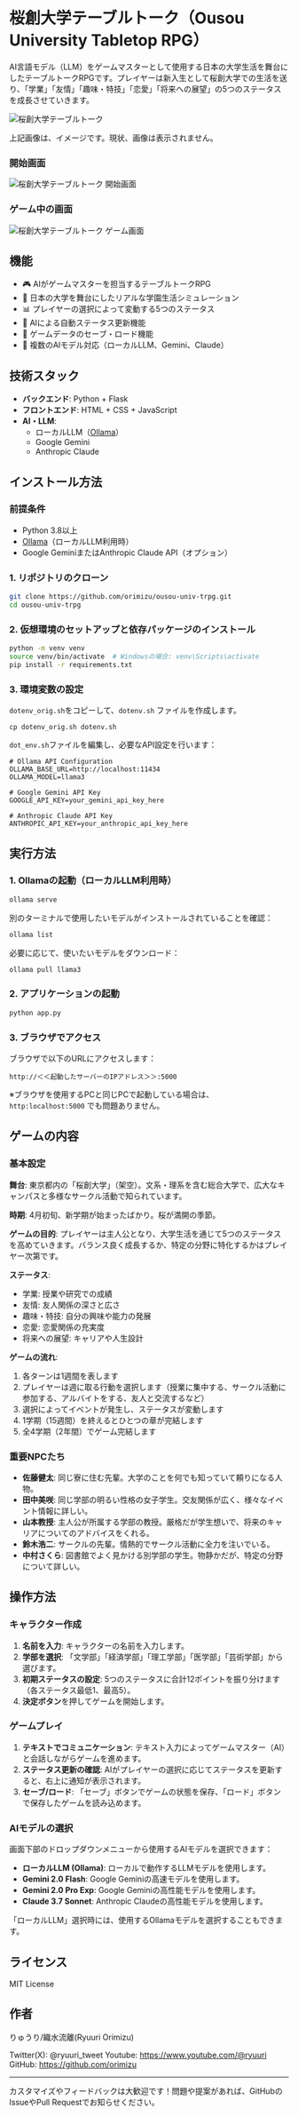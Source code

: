 # 桜創大学テーブルトーク（Ousou University Tabletop RPG）

AI言語モデル（LLM）をゲームマスターとして使用する日本の大学生活を舞台にしたテーブルトークRPGです。プレイヤーは新入生として桜創大学での生活を送り、「学業」「友情」「趣味・特技」「恋愛」「将来への展望」の5つのステータスを成長させていきます。

![桜創大学テーブルトーク](https://github.com/orimizu/ousou-univ-trpg/blob/main/img/OusouUniversityTRPG.jpg)

上記画像は、イメージです。現状、画像は表示されません。

### 開始画面

![桜創大学テーブルトーク 開始画面](https://github.com/orimizu/ousou-univ-trpg/blob/main/img/OusouUniversityTRPG-Start.png)

### ゲーム中の画面

![桜創大学テーブルトーク ゲーム画面](https://github.com/orimizu/ousou-univ-trpg/blob/main/img/OusouUniversityTRPG-Play.png)

## 機能

- 🎮 AIがゲームマスターを担当するテーブルトークRPG
- 🏫 日本の大学を舞台にしたリアルな学園生活シミュレーション
- 📊 プレイヤーの選択によって変動する5つのステータス
- 🔄 AIによる自動ステータス更新機能
- 💾 ゲームデータのセーブ・ロード機能
- 🤖 複数のAIモデル対応（ローカルLLM、Gemini、Claude）

## 技術スタック

- **バックエンド**: Python + Flask
- **フロントエンド**: HTML + CSS + JavaScript
- **AI・LLM**: 
  - ローカルLLM（[Ollama](https://ollama.ai/)）
  - Google Gemini
  - Anthropic Claude

## インストール方法

### 前提条件

- Python 3.8以上
- [Ollama](https://ollama.ai/)（ローカルLLM利用時）
- Google GeminiまたはAnthropic Claude API（オプション）

### 1. リポジトリのクローン

```bash
git clone https://github.com/orimizu/ousou-univ-trpg.git
cd ousou-univ-trpg
```

### 2. 仮想環境のセットアップと依存パッケージのインストール

```bash
python -m venv venv
source venv/bin/activate  # Windowsの場合: venv\Scripts\activate
pip install -r requirements.txt
```

### 3. 環境変数の設定

`dotenv_orig.sh`をコピーして、`dotenv.sh` ファイルを作成します。

```
cp dotenv_orig.sh dotenv.sh
```

`dot_env.sh`ファイルを編集し、必要なAPI設定を行います：

```
# Ollama API Configuration
OLLAMA_BASE_URL=http://localhost:11434
OLLAMA_MODEL=llama3

# Google Gemini API Key
GOOGLE_API_KEY=your_gemini_api_key_here

# Anthropic Claude API Key
ANTHROPIC_API_KEY=your_anthropic_api_key_here
```

## 実行方法

### 1. Ollamaの起動（ローカルLLM利用時）

```bash
ollama serve
```

別のターミナルで使用したいモデルがインストールされていることを確認：

```bash
ollama list
```

必要に応じて、使いたいモデルをダウンロード：

```bash
ollama pull llama3
```

### 2. アプリケーションの起動

```bash
python app.py
```

### 3. ブラウザでアクセス

ブラウザで以下のURLにアクセスします：

```
http://＜＜起動したサーバーのIPアドレス＞＞:5000
```

※ブラウザを使用するPCと同じPCで起動している場合は、`http:localhost:5000` でも問題ありません。

## ゲームの内容

### 基本設定

**舞台**: 東京都内の「桜創大学」（架空）。文系・理系を含む総合大学で、広大なキャンパスと多様なサークル活動で知られています。

**時期**: 4月初旬、新学期が始まったばかり。桜が満開の季節。

**ゲームの目的**: プレイヤーは主人公となり、大学生活を通じて5つのステータスを高めていきます。バランス良く成長するか、特定の分野に特化するかはプレイヤー次第です。

**ステータス**:
- 学業: 授業や研究での成績
- 友情: 友人関係の深さと広さ
- 趣味・特技: 自分の興味や能力の発展
- 恋愛: 恋愛関係の充実度
- 将来への展望: キャリアや人生設計

**ゲームの流れ**: 
1. 各ターンは1週間を表します
2. プレイヤーは週に取る行動を選択します（授業に集中する、サークル活動に参加する、アルバイトをする、友人と交流するなど）
3. 選択によってイベントが発生し、ステータスが変動します
4. 1学期（15週間）を終えるとひとつの章が完結します
5. 全4学期（2年間）でゲーム完結します

### 重要NPCたち

- **佐藤健太**: 同じ寮に住む先輩。大学のことを何でも知っていて頼りになる人物。
- **田中美咲**: 同じ学部の明るい性格の女子学生。交友関係が広く、様々なイベント情報に詳しい。
- **山本教授**: 主人公が所属する学部の教授。厳格だが学生想いで、将来のキャリアについてのアドバイスをくれる。
- **鈴木浩二**: サークルの先輩。情熱的でサークル活動に全力を注いでいる。
- **中村さくら**: 図書館でよく見かける別学部の学生。物静かだが、特定の分野について詳しい。

## 操作方法

### キャラクター作成

1. **名前を入力**: キャラクターの名前を入力します。
2. **学部を選択**: 「文学部」「経済学部」「理工学部」「医学部」「芸術学部」から選びます。
3. **初期ステータスの設定**: 5つのステータスに合計12ポイントを振り分けます（各ステータス最低1、最高5）。
4. **決定ボタン**を押してゲームを開始します。

### ゲームプレイ

1. **テキストでコミュニケーション**: テキスト入力によってゲームマスター（AI）と会話しながらゲームを進めます。
2. **ステータス更新の確認**: AIがプレイヤーの選択に応じてステータスを更新すると、右上に通知が表示されます。
3. **セーブ/ロード**: 「セーブ」ボタンでゲームの状態を保存、「ロード」ボタンで保存したゲームを読み込めます。

### AIモデルの選択

画面下部のドロップダウンメニューから使用するAIモデルを選択できます：

- **ローカルLLM (Ollama)**: ローカルで動作するLLMモデルを使用します。
- **Gemini 2.0 Flash**: Google Geminiの高速モデルを使用します。
- **Gemini 2.0 Pro Exp**: Google Geminiの高性能モデルを使用します。
- **Claude 3.7 Sonnet**: Anthropic Claudeの高性能モデルを使用します。

「ローカルLLM」選択時には、使用するOllamaモデルを選択することもできます。

## ライセンス

MIT License

## 作者

りゅうり/織水流離(Ryuuri Orimizu)

Twitter(X): @ryuuri_tweet
Youtube: https://www.youtube.com/@ryuuri
GitHub: https://github.com/orimizu

---

カスタマイズやフィードバックは大歓迎です！問題や提案があれば、GitHubのIssueやPull Requestでお知らせください。
